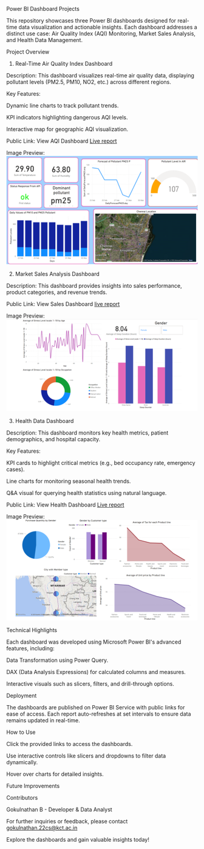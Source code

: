 Power BI Dashboard Projects

This repository showcases three Power BI dashboards designed for real-time data visualization and actionable insights. Each dashboard addresses a distinct use case: Air Quality Index (AQI) Monitoring, Market Sales Analysis, and Health Data Management.

Project Overview

1. Real-Time Air Quality Index Dashboard

Description: This dashboard visualizes real-time air quality data, displaying pollutant levels (PM2.5, PM10, NO2, etc.) across different regions.

Key Features:

Dynamic line charts to track pollutant trends.

KPI indicators highlighting dangerous AQI levels.

Interactive map for geographic AQI visualization.

Public Link: View AQI Dashboard [Live report](https://app.powerbi.com/view?r=eyJrIjoiMjY4NDU5NzUtZTZhZS00MWNiLThlNDYtOTRlNDVjZmJlM2FmIiwidCI6IjZiOGI4Mjk2LWJkZmYtNGFkOC05M2FkLTg0YmNiZjM4NDJmNSJ9)

Image Preview: ![Air Quality](https://github.com/gokulnathan66/PowerBI_Reports/blob/a468143925f08a7a052809466712b154a988b6dd/images/AIr_quality_img.png)


2. Market Sales Analysis Dashboard

Description: This dashboard provides insights into sales performance, product categories, and revenue trends.



Public Link: View Sales Dashboard [live report](https://app.powerbi.com/view?r=eyJrIjoiMTY4ZDY4ZmQtNzQzZi00Yzc1LTk1MmUtNzI1MTI4NDE4Zjg5IiwidCI6IjZiOGI4Mjk2LWJkZmYtNGFkOC05M2FkLTg0YmNiZjM4NDJmNSJ9)

Image Preview: ![image](https://github.com/gokulnathan66/PowerBI_Reports/blob/main/images/Health_img.png)


3. Health Data Dashboard

Description: This dashboard monitors key health metrics, patient demographics, and hospital capacity.

Key Features:

KPI cards to highlight critical metrics (e.g., bed occupancy rate, emergency cases).

Line charts for monitoring seasonal health trends.

Q&A visual for querying health statistics using natural language.

Public Link: View Health Dashboard  [Live report](https://app.powerbi.com/view?r=eyJrIjoiYjA5NzkwNzMtYTMyZC00MzBlLWIxOTQtNDllYTJlMmNlNmUxIiwidCI6IjZiOGI4Mjk2LWJkZmYtNGFkOC05M2FkLTg0YmNiZjM4NDJmNSJ9)

Image Preview: ![image](https://github.com/gokulnathan66/PowerBI_Reports/blob/main/images/Market_sales_image.png)


Technical Highlights

Each dashboard was developed using Microsoft Power BI's advanced features, including:

Data Transformation using Power Query.

DAX (Data Analysis Expressions) for calculated columns and measures.

Interactive visuals such as slicers, filters, and drill-through options.

Deployment

The dashboards are published on Power BI Service with public links for ease of access. Each report auto-refreshes at set intervals to ensure data remains updated in real-time.

How to Use

Click the provided links to access the dashboards.

Use interactive controls like slicers and dropdowns to filter data dynamically.

Hover over charts for detailed insights.

Future Improvements


Contributors

Gokulnathan B - Developer & Data Analyst

For further inquiries or feedback, please contact gokulnathan.22cs@kct.ac.in

Explore the dashboards and gain valuable insights today!


